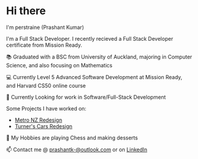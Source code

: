 # Hi there

<!--
**perstraine/perstraine** is a ✨ _special_ ✨ repository because its `README.md` (this file) appears on your GitHub profile.

Here are some ideas to get you started:

- 🔭 I’m currently working on ...
- 🌱 I’m currently learning ...
- 👯 I’m looking to collaborate on ...
- 🤔 I’m looking for help with ...
- 💬 Ask me about ...
- 📫 How to reach me: ...
- 😄 Pronouns: ...
- ⚡ Fun fact: ...
-->

I'm perstraine (Prashant Kumar)

I'm a Full Stack Developer. I recently recieved a Full Stack Developer certificate from Mission Ready.

:books: Graduated with a BSC from University of Auckland, majoring in Computer Science, and also focusing on Mathematics

:computer: Currently Level 5 Advanced Software Development at Mission Ready, and Harvard CS50 online course

:satellite: Currently Looking for work in Software/Full-Stack Development

Some Projects I have worked on:
 - [Metro NZ Redesign](https://github.com/perstraine/mission6b)
 - [Turner's Cars Redesign](https://github.com/perstraine/Mission5)

:8ball: My Hobbies are playing Chess and making desserts

:mailbox: Contact me @ prashantk-@outlook.com or on [LinkedIn](https://www.linkedin.com/in/prashant-kumar-5a7901171/)
